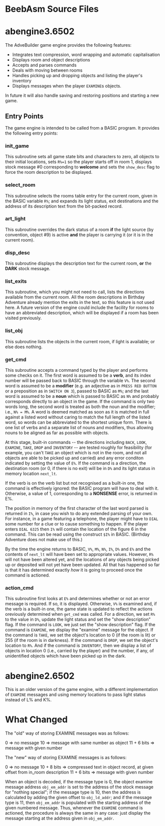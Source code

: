 # BeebAsm Source Files

# abengine3.6502

The AdveBuilder game engine provides the following features:
+ Integrates text compression, word wrapping and automatic capitalisation
+ Displays room and object descriptions
+ Accepts and parses commands
+ Deals with moving between rooms
+ Handles picking up and dropping objects and listing the player's inventory
+ Displays messages when the player `EXAMINE`s objects.  

In future it will also handle saving and restoring positions and starting a
new game.

## Entry Points

The game engine is intended to be called from a BASIC program.  It provides the following entry points:

### init_game

This subroutine sets all game state bits and characters to zero, all objects to their initial locations, sets `R%=1` so the player starts off in room 1, displays stock message #0 corresponding to **welcome** and sets the `show_desc` flag to force the room description to be displayed.

### select_room

This subroutine selects the rooms table entry for the current room, given in the BASIC variable `R%`; and expands its light status, exit destinations and the address of its description text from the bit-packed record.

### art_light

This subroutine overrides the dark status of a room **if** the light source  (by convention, object #9)  is active **and** the player is carrying it  (or it is in the current room).

### disp_desc

This subroutine displays the description text for the current room, **or** the **DARK** stock message.

### list_exits

This subroutine, which you might not need to call, lists the directions available from the current room.  All the room descriptions in Birthday Adventure already mention the exits in the text, so this feature is not used here.  A future version of the engine could include the facility for rooms to have an abbreviated description, which will be displayed if a room has been visited previously.

### list_obj

This subroutine lists the objects in the current room, if light is available; or else does nothing.

### get_cmd

This subroutine accepts a command typed by the player and performs some checks on it.  The first word is assumed to be a **verb**, and its index number will be passed back to BASIC through the variable `V%`.  The second word is assumed to be a **modifier** (e.g. an adjective as in `PRESS RED BUTTON` or a preposition as in `SWITCH ON 3`), passed to BASIC as `M%`; and the last word is assumed to be a **noun** which is passed to BASIC as `N%` and probably corresponds directly to an object in the game.  If the command is only two words long, the second word is treated as both the noun and the modifier; i.e., `N% = M%`.  A word is deemed matched as soon as it is matched in full against a listed word without caring to match the full length of the listed word, so words can be abbreviated to the shortest unique form.  There is one list of verbs and a separate list of nouns and modifiers, thus allowing nouns to be aligned as far as possible with objects.

At this stage, built-in commands -- the directions including `BACK`, `LOOK`, `EXAMINE`, `TAKE`, `DROP` and `INVENTORY` -- are tested roughly for feasibility  (for example, you can't `TAKE` an object which is not in the room, and not all objects are able to be picked up and carried)  and any error conditon indicated by setting the value of `E%`.  If the command is a direction, the destination room  (or 0, if there is no exit)  will be in `D%` and its light status in memory location `next_lt`. 

If the verb is on the verb list but not recognised as a built-in one, the command is effectively ignored: the BASIC program will have to deal with it.  Otherwise, a value of 1, corresponding to a **NONSENSE** error, is returned in E%.

The position in memory of the first character of the last word parsed is returned in `I%`, in case you wish to do any extended parsing of your own.  For instance, in a game featuring a telephone, the player might have to `DIAL` some number for a clue or to cause something to happen.  If the player enters `DIAL 6325` then `I%` will contain the location of the figure 6 in the command.  This can be read using the construct `$I%` in BASIC.  (Birthday Adventure does not make use of this.)

By the time the engine returns to BASIC,  `V%`, `M%`, `N%`, `I%`, `D%` and `E%` and the contents of `next_lt` will have been set to appropriate values.  However, `R%` will not have been altered yet, and the locations of any objects being picked up or deposited will not yet have been updated.  All that has happened so far is that it has determined exactly _how_ it is going to proceed once the command is actioned.

### action_cmd

This subroutine first looks at `E%` and determines whether or not an error message is required.  If so, it is displayed.  Otherwise, `V%` is examined and, if the verb is a built-in one, the game state is updated to reflect the actions oreviously determined when `get_cmd` was called.  For a direction, we set `R%` to the value in `D%`, update the light status and set the "show description" flag.  If the command is `LOOK`, we just set the "show description" flag.  If the command is `EXAMINE`, we display the "examine" message for the object. If the command is `TAKE`, we set the object's location to 0  (if the room is lit)  or 255  (if the room is in darkness).  If the command is `DROP`, we set the object's location to `R%`.  And if the command is `INVENTORY`, then we display a list of objects in location 0  (i.e., carried by the player) and the number, if any, of unidentified objects which have been picked up in the dark.

# abengine2.6502

This is an older version of the game engine, with a different implementation of `EXAMINE` messages and using memory locations to pass light status instead of L% and K%.

# What Changed

The "old" way of storing EXAMINE messages was as follows:

0 => no message
10 => message with same number as object
11 + 6 bits => message with given number

The "new" way of storing EXAMINE messages is as follows:

0 => no message
10 + 8 bits => compressed text in object record, at given offset from in_room description
11 + 6 bits => message with given number

When an object is decoded, if the message type is 0, the object examine message address `obj_em_addr` is set to the address of the stock message for "nothing special"; if the message type is 10, then the address is calculated by adding the given offset to `obj_ld_addr`; and if the message type is 11, then `obj_em_addr` is populated with the starting address of the given numbered message.  Thus, whenever the `EXAMINE` command is actioned, the procedure is always the same in any case:  just display the message starting at the address given in `obj_em_addr`.
